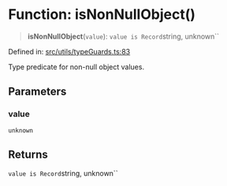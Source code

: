 # Function: isNonNullObject()

> **isNonNullObject**(`value`): `value is Record`string, unknown``

Defined in: [src/utils/typeGuards.ts:83](https://github.com/Nick2bad4u/Uptime-Watcher/blob/3cce0c3b352c8390536ca3c7399ece50a05faf18/src/utils/typeGuards.ts#L83)

Type predicate for non-null object values.

## Parameters

### value

`unknown`

## Returns

`value is Record`string, unknown``
